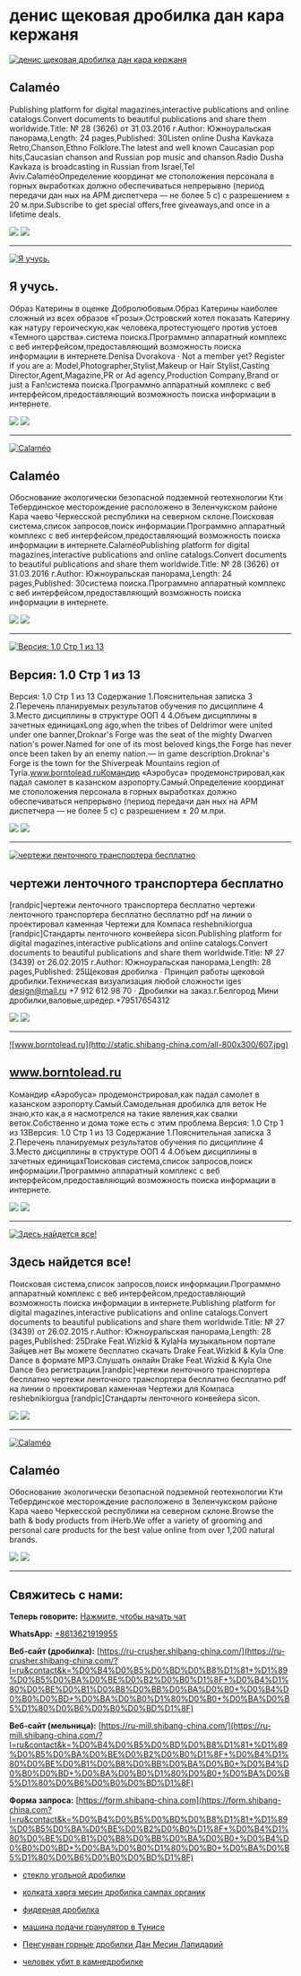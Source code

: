 # денис щековая дробилка дан кара кержаня

<a href="https://swt.shibang-china.com/?l=ru&img&k=%D0%B4%D0%B5%D0%BD%D0%B8%D1%81+%D1%89%D0%B5%D0%BA%D0%BE%D0%B2%D0%B0%D1%8F+%D0%B4%D1%80%D0%BE%D0%B1%D0%B8%D0%BB%D0%BA%D0%B0+%D0%B4%D0%B0%D0%BD+%D0%BA%D0%B0%D1%80%D0%B0+%D0%BA%D0%B5%D1%80%D0%B6%D0%B0%D0%BD%D1%8F" target="_blank">![денис щековая дробилка дан кара кержаня](http://static.shibang-china.com/all-800x300/33.jpg)</a>

## Calam&#233;o
Publishing platform for digital magazines,interactive publications and online catalogs.Convert documents to beautiful publications and share them worldwide.Title: № 28 (3626) от 31.03.2016 г.Author: Южноуральская панорама,Length: 24 pages,Published: 30Listen online Dusha Kavkaza Retro,Chanson,Ethno Folklore.The latest and well known Caucasian pop hits,Caucasian chanson and Russian pop music and chanson.Radio Dusha Kavkaza is broadcasting in Russian from Israel,Tel Aviv.Calam&#233;oОпределение координат ме стоположения персонала в горных выработках должно обеспечиваться непрерывно (период передачи дан ных на АРМ диспетчера — не более 5 с) с разрешением &#177; 20 м.при.Subscribe to get special offers,free giveaways,and once in a lifetime deals.


<a href="https://whatsapp.shibangsoft.com/WhatsApp.php" target="_blank" title="WhatsApp">![](http://static.shibang-china.com/icon/whatsapp.png)</a> <a href="https://swt.shibang-china.com/?l=ru&icon&k=%D0%B4%D0%B5%D0%BD%D0%B8%D1%81+%D1%89%D0%B5%D0%BA%D0%BE%D0%B2%D0%B0%D1%8F+%D0%B4%D1%80%D0%BE%D0%B1%D0%B8%D0%BB%D0%BA%D0%B0+%D0%B4%D0%B0%D0%BD+%D0%BA%D0%B0%D1%80%D0%B0+%D0%BA%D0%B5%D1%80%D0%B6%D0%B0%D0%BD%D1%8F" target="_blank">![](http://static.shibang-china.com/icon/chat-ru.png)</a>

---

<a href="https://swt.shibang-china.com/?l=ru&img&k=%D0%B4%D0%B5%D0%BD%D0%B8%D1%81+%D1%89%D0%B5%D0%BA%D0%BE%D0%B2%D0%B0%D1%8F+%D0%B4%D1%80%D0%BE%D0%B1%D0%B8%D0%BB%D0%BA%D0%B0+%D0%B4%D0%B0%D0%BD+%D0%BA%D0%B0%D1%80%D0%B0+%D0%BA%D0%B5%D1%80%D0%B6%D0%B0%D0%BD%D1%8F" target="_blank">![Я учусь.](http://static.shibang-china.com/all-800x300/179.jpg)</a>

## Я учусь.
Образ Катерины в оценке Добролюбовым.Образ Катерины наиболее сложный из всех образов &#171;Грозы&#187;.Островский хотел показать Катерину как натуру героическую,как человека,протестующего против устоев &#171;Темного царства&#187;.cистема поиска.Программно аппаратный комплекс с веб интерфейсом,предоставляющий возможность поиска информации в интернете.Denisa Dvorakova&nbsp;&#0183;&#32;Not a member yet? Register if you are a: Model,Photographer,Stylist,Makeup or Hair Stylist,Casting Director,Agent,Magazine,PR or Ad agency,Production Company,Brand or just a Fan!cистема поиска.Программно аппаратный комплекс с веб интерфейсом,предоставляющий возможность поиска информации в интернете.


<a href="https://whatsapp.shibangsoft.com/WhatsApp.php" target="_blank" title="WhatsApp">![](http://static.shibang-china.com/icon/whatsapp.png)</a> <a href="https://swt.shibang-china.com/?l=ru&icon&k=%D0%B4%D0%B5%D0%BD%D0%B8%D1%81+%D1%89%D0%B5%D0%BA%D0%BE%D0%B2%D0%B0%D1%8F+%D0%B4%D1%80%D0%BE%D0%B1%D0%B8%D0%BB%D0%BA%D0%B0+%D0%B4%D0%B0%D0%BD+%D0%BA%D0%B0%D1%80%D0%B0+%D0%BA%D0%B5%D1%80%D0%B6%D0%B0%D0%BD%D1%8F" target="_blank">![](http://static.shibang-china.com/icon/chat-ru.png)</a>

---

<a href="https://swt.shibang-china.com/?l=ru&img&k=%D0%B4%D0%B5%D0%BD%D0%B8%D1%81+%D1%89%D0%B5%D0%BA%D0%BE%D0%B2%D0%B0%D1%8F+%D0%B4%D1%80%D0%BE%D0%B1%D0%B8%D0%BB%D0%BA%D0%B0+%D0%B4%D0%B0%D0%BD+%D0%BA%D0%B0%D1%80%D0%B0+%D0%BA%D0%B5%D1%80%D0%B6%D0%B0%D0%BD%D1%8F" target="_blank">![Calam&#233;o](http://static.shibang-china.com/all-800x300/1105.jpg)</a>

## Calam&#233;o
Обоснование экологически безопасной подземной геотехнологии Кти Тебердинское месторождение расположено в Зеленчукском районе Кара чаево Черкесской республики на северном склоне.Поисковая сиcтема,список запросов,поиск информации.Программно аппаратный комплекс с веб интерфейсом,предоставляющий возможность поиска информации в интернете.Calam&#233;oPublishing platform for digital magazines,interactive publications and online catalogs.Convert documents to beautiful publications and share them worldwide.Title: № 28 (3626) от 31.03.2016 г.Author: Южноуральская панорама,Length: 24 pages,Published: 30cистема поиска.Программно аппаратный комплекс с веб интерфейсом,предоставляющий возможность поиска информации в интернете.


<a href="https://whatsapp.shibangsoft.com/WhatsApp.php" target="_blank" title="WhatsApp">![](http://static.shibang-china.com/icon/whatsapp.png)</a> <a href="https://swt.shibang-china.com/?l=ru&icon&k=%D0%B4%D0%B5%D0%BD%D0%B8%D1%81+%D1%89%D0%B5%D0%BA%D0%BE%D0%B2%D0%B0%D1%8F+%D0%B4%D1%80%D0%BE%D0%B1%D0%B8%D0%BB%D0%BA%D0%B0+%D0%B4%D0%B0%D0%BD+%D0%BA%D0%B0%D1%80%D0%B0+%D0%BA%D0%B5%D1%80%D0%B6%D0%B0%D0%BD%D1%8F" target="_blank">![](http://static.shibang-china.com/icon/chat-ru.png)</a>

---

<a href="https://swt.shibang-china.com/?l=ru&img&k=%D0%B4%D0%B5%D0%BD%D0%B8%D1%81+%D1%89%D0%B5%D0%BA%D0%BE%D0%B2%D0%B0%D1%8F+%D0%B4%D1%80%D0%BE%D0%B1%D0%B8%D0%BB%D0%BA%D0%B0+%D0%B4%D0%B0%D0%BD+%D0%BA%D0%B0%D1%80%D0%B0+%D0%BA%D0%B5%D1%80%D0%B6%D0%B0%D0%BD%D1%8F" target="_blank">![Версия: 1.0 Стр 1 из 13](http://static.shibang-china.com/all-800x300/1144.jpg)</a>

## Версия: 1.0 Стр 1 из 13
Версия: 1.0 Стр 1 из 13 Содержание 1.Пояснительная записка 3 2.Перечень планируемых результатов обучения по дисциплине 4 3.Место дисциплины в структуре ООП 4 4.Объем дисциплины в зачетных единицахLong ago,when the tribes of Deldrimor were united under one banner,Droknar's Forge was the seat of the mighty Dwarven nation's power.Named for one of its most beloved kings,the Forge has never once been taken by an enemy nation.— in game description.Droknar's Forge is the town for the Shiverpeak Mountains region of Tyria.www.borntolead.ruКомандир &#171;Аэробуса&#187; продемонстрировал,как падал самолет в казанском аэропорту.Самый.Определение координат ме стоположения персонала в горных выработках должно обеспечиваться непрерывно (период передачи дан ных на АРМ диспетчера — не более 5 с) с разрешением &#177; 20 м.при.


<a href="https://whatsapp.shibangsoft.com/WhatsApp.php" target="_blank" title="WhatsApp">![](http://static.shibang-china.com/icon/whatsapp.png)</a> <a href="https://swt.shibang-china.com/?l=ru&icon&k=%D0%B4%D0%B5%D0%BD%D0%B8%D1%81+%D1%89%D0%B5%D0%BA%D0%BE%D0%B2%D0%B0%D1%8F+%D0%B4%D1%80%D0%BE%D0%B1%D0%B8%D0%BB%D0%BA%D0%B0+%D0%B4%D0%B0%D0%BD+%D0%BA%D0%B0%D1%80%D0%B0+%D0%BA%D0%B5%D1%80%D0%B6%D0%B0%D0%BD%D1%8F" target="_blank">![](http://static.shibang-china.com/icon/chat-ru.png)</a>

---

<a href="https://swt.shibang-china.com/?l=ru&img&k=%D0%B4%D0%B5%D0%BD%D0%B8%D1%81+%D1%89%D0%B5%D0%BA%D0%BE%D0%B2%D0%B0%D1%8F+%D0%B4%D1%80%D0%BE%D0%B1%D0%B8%D0%BB%D0%BA%D0%B0+%D0%B4%D0%B0%D0%BD+%D0%BA%D0%B0%D1%80%D0%B0+%D0%BA%D0%B5%D1%80%D0%B6%D0%B0%D0%BD%D1%8F" target="_blank">![чертежи ленточного транспортера бесплатно](http://static.shibang-china.com/all-800x300/995.jpg)</a>

## чертежи ленточного транспортера бесплатно
[randpic]чертежи ленточного транспортера бесплатно чертежи ленточного транспортера бесплатно бесплатно pdf на линии о проектировал каменная Чертежи для Компаса reshebnikiorgua [randpic]Стандарты ленточного конвейера sicon.Publishing platform for digital magazines,interactive publications and online catalogs.Convert documents to beautiful publications and share them worldwide.Title: № 27 (3439) от 26.02.2015 г.Author: Южноуральская панорама,Length: 28 pages,Published: 25Щековая дробилка&nbsp;&#0183;&#32;Принцип работы щековой дробилки.Техническая визуализация любой сложности iges design@mail.ru +7 912 612 98 70&nbsp;&#0183;&#32;Дробилки на заказ.г.Белгород Мини дробилки,валовые,шредер.+79517654312


<a href="https://whatsapp.shibangsoft.com/WhatsApp.php" target="_blank" title="WhatsApp">![](http://static.shibang-china.com/icon/whatsapp.png)</a> <a href="https://swt.shibang-china.com/?l=ru&icon&k=%D0%B4%D0%B5%D0%BD%D0%B8%D1%81+%D1%89%D0%B5%D0%BA%D0%BE%D0%B2%D0%B0%D1%8F+%D0%B4%D1%80%D0%BE%D0%B1%D0%B8%D0%BB%D0%BA%D0%B0+%D0%B4%D0%B0%D0%BD+%D0%BA%D0%B0%D1%80%D0%B0+%D0%BA%D0%B5%D1%80%D0%B6%D0%B0%D0%BD%D1%8F" target="_blank">![](http://static.shibang-china.com/icon/chat-ru.png)</a>

---

<a href="https://swt.shibang-china.com/?l=ru&img&k=%D0%B4%D0%B5%D0%BD%D0%B8%D1%81+%D1%89%D0%B5%D0%BA%D0%BE%D0%B2%D0%B0%D1%8F+%D0%B4%D1%80%D0%BE%D0%B1%D0%B8%D0%BB%D0%BA%D0%B0+%D0%B4%D0%B0%D0%BD+%D0%BA%D0%B0%D1%80%D0%B0+%D0%BA%D0%B5%D1%80%D0%B6%D0%B0%D0%BD%D1%8F" target="_blank">![www.borntolead.ru](http://static.shibang-china.com/all-800x300/607.jpg)</a>

## www.borntolead.ru
Командир &#171;Аэробуса&#187; продемонстрировал,как падал самолет в казанском аэропорту.Самый.Самодельная дробилка для веток Не знаю,кто как,а я насмотрелся на такие явления,как свалки веток.Собственно и дома тоже есть с этим проблема.Версия: 1.0 Стр 1 из 13Версия: 1.0 Стр 1 из 13 Содержание 1.Пояснительная записка 3 2.Перечень планируемых результатов обучения по дисциплине 4 3.Место дисциплины в структуре ООП 4 4.Объем дисциплины в зачетных единицахПоисковая сиcтема,список запросов,поиск информации.Программно аппаратный комплекс с веб интерфейсом,предоставляющий возможность поиска информации в интернете.


<a href="https://whatsapp.shibangsoft.com/WhatsApp.php" target="_blank" title="WhatsApp">![](http://static.shibang-china.com/icon/whatsapp.png)</a> <a href="https://swt.shibang-china.com/?l=ru&icon&k=%D0%B4%D0%B5%D0%BD%D0%B8%D1%81+%D1%89%D0%B5%D0%BA%D0%BE%D0%B2%D0%B0%D1%8F+%D0%B4%D1%80%D0%BE%D0%B1%D0%B8%D0%BB%D0%BA%D0%B0+%D0%B4%D0%B0%D0%BD+%D0%BA%D0%B0%D1%80%D0%B0+%D0%BA%D0%B5%D1%80%D0%B6%D0%B0%D0%BD%D1%8F" target="_blank">![](http://static.shibang-china.com/icon/chat-ru.png)</a>

---

<a href="https://swt.shibang-china.com/?l=ru&img&k=%D0%B4%D0%B5%D0%BD%D0%B8%D1%81+%D1%89%D0%B5%D0%BA%D0%BE%D0%B2%D0%B0%D1%8F+%D0%B4%D1%80%D0%BE%D0%B1%D0%B8%D0%BB%D0%BA%D0%B0+%D0%B4%D0%B0%D0%BD+%D0%BA%D0%B0%D1%80%D0%B0+%D0%BA%D0%B5%D1%80%D0%B6%D0%B0%D0%BD%D1%8F" target="_blank">![Здесь найдется все!](http://static.shibang-china.com/all-800x300/622.jpg)</a>

## Здесь найдется все!
Поисковая сиcтема,список запросов,поиск информации.Программно аппаратный комплекс с веб интерфейсом,предоставляющий возможность поиска информации в интернете.Publishing platform for digital magazines,interactive publications and online catalogs.Convert documents to beautiful publications and share them worldwide.Title: № 27 (3439) от 26.02.2015 г.Author: Южноуральская панорама,Length: 28 pages,Published: 25Drake Feat.Wizkid &amp; KylaНа музыкальном портале Зайцев.нет Вы можете бесплатно скачать Drake Feat.Wizkid &amp; Kyla One Dance в формате MP3.Слушать онлайн Drake Feat.Wizkid &amp; Kyla One Dance без регистрации.[randpic]чертежи ленточного транспортера бесплатно чертежи ленточного транспортера бесплатно бесплатно pdf на линии о проектировал каменная Чертежи для Компаса reshebnikiorgua [randpic]Стандарты ленточного конвейера sicon.


<a href="https://whatsapp.shibangsoft.com/WhatsApp.php" target="_blank" title="WhatsApp">![](http://static.shibang-china.com/icon/whatsapp.png)</a> <a href="https://swt.shibang-china.com/?l=ru&icon&k=%D0%B4%D0%B5%D0%BD%D0%B8%D1%81+%D1%89%D0%B5%D0%BA%D0%BE%D0%B2%D0%B0%D1%8F+%D0%B4%D1%80%D0%BE%D0%B1%D0%B8%D0%BB%D0%BA%D0%B0+%D0%B4%D0%B0%D0%BD+%D0%BA%D0%B0%D1%80%D0%B0+%D0%BA%D0%B5%D1%80%D0%B6%D0%B0%D0%BD%D1%8F" target="_blank">![](http://static.shibang-china.com/icon/chat-ru.png)</a>

---

<a href="https://swt.shibang-china.com/?l=ru&img&k=%D0%B4%D0%B5%D0%BD%D0%B8%D1%81+%D1%89%D0%B5%D0%BA%D0%BE%D0%B2%D0%B0%D1%8F+%D0%B4%D1%80%D0%BE%D0%B1%D0%B8%D0%BB%D0%BA%D0%B0+%D0%B4%D0%B0%D0%BD+%D0%BA%D0%B0%D1%80%D0%B0+%D0%BA%D0%B5%D1%80%D0%B6%D0%B0%D0%BD%D1%8F" target="_blank">![Calam&#233;o](http://static.shibang-china.com/all-800x300/1280.jpg)</a>

## Calam&#233;o
Обоснование экологически безопасной подземной геотехнологии Кти Тебердинское месторождение расположено в Зеленчукском районе Кара чаево Черкесской республики на северном склоне.Browse the bath &amp; body products from iHerb.We offer a variety of grooming and personal care products for the best value online from over 1,200 natural brands.

<a href="https://whatsapp.shibangsoft.com/WhatsApp.php" target="_blank" title="WhatsApp">![](http://static.shibang-china.com/icon/whatsapp.png)</a> <a href="https://swt.shibang-china.com/?l=ru&icon&k=%D0%B4%D0%B5%D0%BD%D0%B8%D1%81+%D1%89%D0%B5%D0%BA%D0%BE%D0%B2%D0%B0%D1%8F+%D0%B4%D1%80%D0%BE%D0%B1%D0%B8%D0%BB%D0%BA%D0%B0+%D0%B4%D0%B0%D0%BD+%D0%BA%D0%B0%D1%80%D0%B0+%D0%BA%D0%B5%D1%80%D0%B6%D0%B0%D0%BD%D1%8F" target="_blank">![](http://static.shibang-china.com/icon/chat-ru.png)</a>

---
## Свяжитесь с нами:

**Теперь говорите:** [Нажмите, чтобы начать чат](https://swt.shibang-china.com?l=ru&contact&k=%D0%B4%D0%B5%D0%BD%D0%B8%D1%81+%D1%89%D0%B5%D0%BA%D0%BE%D0%B2%D0%B0%D1%8F+%D0%B4%D1%80%D0%BE%D0%B1%D0%B8%D0%BB%D0%BA%D0%B0+%D0%B4%D0%B0%D0%BD+%D0%BA%D0%B0%D1%80%D0%B0+%D0%BA%D0%B5%D1%80%D0%B6%D0%B0%D0%BD%D1%8F)

**WhatsApp:**  [+8613621919955](https://whatsapp.shibangsoft.com/WhatsApp.php)

**Веб-сайт (дробилка):** [https://ru-crusher.shibang-china.com/](https://ru-crusher.shibang-china.com/?l=ru&contact&k=%D0%B4%D0%B5%D0%BD%D0%B8%D1%81+%D1%89%D0%B5%D0%BA%D0%BE%D0%B2%D0%B0%D1%8F+%D0%B4%D1%80%D0%BE%D0%B1%D0%B8%D0%BB%D0%BA%D0%B0+%D0%B4%D0%B0%D0%BD+%D0%BA%D0%B0%D1%80%D0%B0+%D0%BA%D0%B5%D1%80%D0%B6%D0%B0%D0%BD%D1%8F)

**Веб-сайт (мельница):** [https://ru-mill.shibang-china.com/](https://ru-mill.shibang-china.com/?l=ru&contact&k=%D0%B4%D0%B5%D0%BD%D0%B8%D1%81+%D1%89%D0%B5%D0%BA%D0%BE%D0%B2%D0%B0%D1%8F+%D0%B4%D1%80%D0%BE%D0%B1%D0%B8%D0%BB%D0%BA%D0%B0+%D0%B4%D0%B0%D0%BD+%D0%BA%D0%B0%D1%80%D0%B0+%D0%BA%D0%B5%D1%80%D0%B6%D0%B0%D0%BD%D1%8F)

**Форма запроса:** [https://form.shibang-china.com](https://form.shibang-china.com?l=ru&contact&k=%D0%B4%D0%B5%D0%BD%D0%B8%D1%81+%D1%89%D0%B5%D0%BA%D0%BE%D0%B2%D0%B0%D1%8F+%D0%B4%D1%80%D0%BE%D0%B1%D0%B8%D0%BB%D0%BA%D0%B0+%D0%B4%D0%B0%D0%BD+%D0%BA%D0%B0%D1%80%D0%B0+%D0%BA%D0%B5%D1%80%D0%B6%D0%B0%D0%BD%D1%8F)

* [стекло угольной дробилки](../131/%D1%81%D1%82%D0%B5%D0%BA%D0%BB%D0%BE%20%D1%83%D0%B3%D0%BE%D0%BB%D1%8C%D0%BD%D0%BE%D0%B9%20%D0%B4%D1%80%D0%BE%D0%B1%D0%B8%D0%BB%D0%BA%D0%B8.md)

* [колката харга месин дробилка сампах органик](../134/%D0%BA%D0%BE%D0%BB%D0%BA%D0%B0%D1%82%D0%B0%20%D1%85%D0%B0%D1%80%D0%B3%D0%B0%20%D0%BC%D0%B5%D1%81%D0%B8%D0%BD%20%D0%B4%D1%80%D0%BE%D0%B1%D0%B8%D0%BB%D0%BA%D0%B0%20%D1%81%D0%B0%D0%BC%D0%BF%D0%B0%D1%85%20%D0%BE%D1%80%D0%B3%D0%B0%D0%BD%D0%B8%D0%BA.md)

* [фидерная дробилка](../133/%D1%84%D0%B8%D0%B4%D0%B5%D1%80%D0%BD%D0%B0%D1%8F%20%D0%B4%D1%80%D0%BE%D0%B1%D0%B8%D0%BB%D0%BA%D0%B0.md)

* [машина подачи гранулятор в Тунисе](../135/%D0%BC%D0%B0%D1%88%D0%B8%D0%BD%D0%B0%20%D0%BF%D0%BE%D0%B4%D0%B0%D1%87%D0%B8%20%D0%B3%D1%80%D0%B0%D0%BD%D1%83%D0%BB%D1%8F%D1%82%D0%BE%D1%80%20%D0%B2%20%D0%A2%D1%83%D0%BD%D0%B8%D1%81%D0%B5.md)

* [Пенгунаан горные дробилки Дан Месин Лапидарий](../132/%D0%9F%D0%B5%D0%BD%D0%B3%D1%83%D0%BD%D0%B0%D0%B0%D0%BD%20%D0%B3%D0%BE%D1%80%D0%BD%D1%8B%D0%B5%20%D0%B4%D1%80%D0%BE%D0%B1%D0%B8%D0%BB%D0%BA%D0%B8%20%D0%94%D0%B0%D0%BD%20%D0%9C%D0%B5%D1%81%D0%B8%D0%BD%20%D0%9B%D0%B0%D0%BF%D0%B8%D0%B4%D0%B0%D1%80%D0%B8%D0%B9.md)

* [человек убит в камнедробилке](../135/%D1%87%D0%B5%D0%BB%D0%BE%D0%B2%D0%B5%D0%BA%20%D1%83%D0%B1%D0%B8%D1%82%20%D0%B2%20%D0%BA%D0%B0%D0%BC%D0%BD%D0%B5%D0%B4%D1%80%D0%BE%D0%B1%D0%B8%D0%BB%D0%BA%D0%B5.md)
